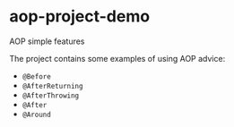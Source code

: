# aop-project-demo
AOP simple features

The project contains some examples of using AOP advice:
* `@Before`
* `@AfterReturning`
* `@AfterThrowing`
* `@After`
* `@Around`
